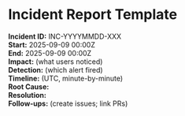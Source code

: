 # Incident Report Template

**Incident ID:** INC-YYYYMMDD-XXX  
**Start:** 2025-09-09 00:00Z  
**End:**   2025-09-09 00:00Z  
**Impact:** (what users noticed)  
**Detection:** (which alert fired)  
**Timeline:** (UTC, minute-by-minute)  
**Root Cause:**  
**Resolution:**  
**Follow-ups:** (create issues; link PRs)  
